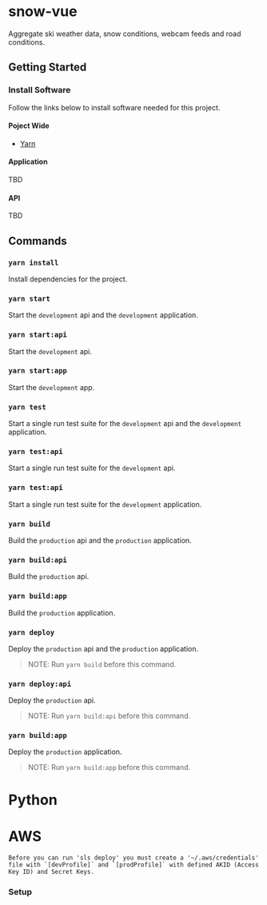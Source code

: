 # snow-vue

Aggregate ski weather data, snow conditions, webcam feeds and road conditions.

## Getting Started

### Install Software

Follow the links below to install software needed for this project.

#### Poject Wide

- [Yarn](https://yarnpkg.com/en/docs/install)

#### Application

TBD

#### API

TBD

## Commands

### `yarn install`

Install dependencies for the project.

### `yarn start`

Start the `development` api and the `development` application.

### `yarn start:api`

Start the `development` api.

### `yarn start:app`

Start the `development` app.

### `yarn test`

Start a single run test suite for the `development` api and the `development` application.

### `yarn test:api`

Start a single run test suite for the `development` api.

### `yarn test:api`

Start a single run test suite for the `development` application.

### `yarn build`

Build the `production` api and the `production` application.

### `yarn build:api`

Build the `production` api.

### `yarn build:app`

Build the `production` application.

### `yarn deploy`

Deploy the `production` api and the `production` application.

> NOTE: Run `yarn build` before this command.

### `yarn deploy:api`

Deploy the `production` api.

> NOTE: Run `yarn build:api` before this command.

### `yarn build:app`

Deploy the `production` application.

> NOTE: Run `yarn build:app` before this command.

# Python

# AWS

    Before you can run 'sls deploy' you must create a '~/.aws/credentials' file with `[devProfile]` and `[prodProfile]` with defined AKID (Access Key ID) and Secret Keys.

### Setup
